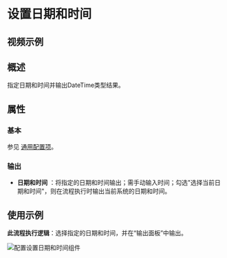 # 设置日期和时间

## 视频示例

## 概述

指定日期和时间并输出DateTime类型结果。

## 属性

### 基本

参见 [通用配置项](../Appendix/CommonConfigurationItems.md)。

### 输出

- **日期和时间** ：将指定的日期和时间输出；需手动输入时间；勾选"选择当前日期和时间"，则在流程执行时输出当前系统的日期和时间。

## 使用示例

**此流程执行逻辑**：选择指定的日期和时间，并在“输出面板”中输出。

![配置设置日期和时间组件](https://docimages.blob.core.chinacloudapi.cn/images/Activities/setDate-2.png)
